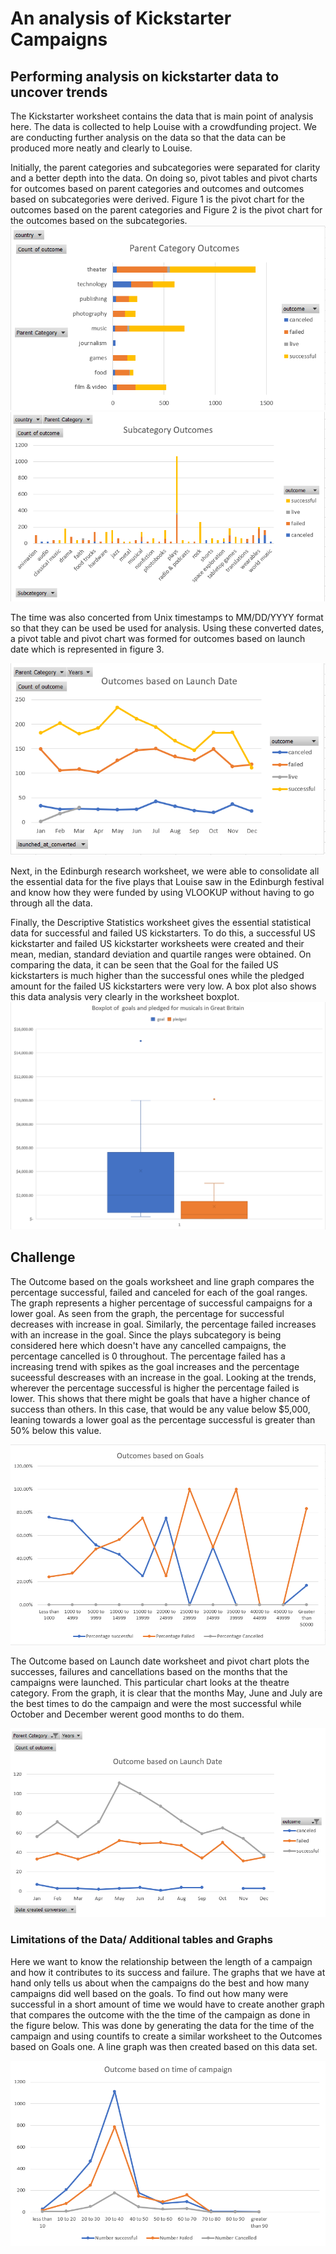 # An analysis of Kickstarter Campaigns

## Performing analysis on kickstarter data to uncover trends

The Kickstarter worksheet contains the data that is main point of analysis here. The data is collected to help Louise with a crowdfunding project. We are conducting further analysis on the data so that the data can be produced more neatly and clearly to Louise. 

Initially, the parent categories and subcategories were separated for clarity and a better depth into the data. On doing so, pivot tables and pivot charts for outcomes based on parent categories and outcomes and outcomes based on subcategories were derived. 
Figure 1 is the pivot chart for the outcomes based on the parent categories and Figure 2 is the pivot chart for the outcomes based on the subcategories.
![Figure 1. Parent Category Outcomes](https://github.com/Nethra3698/kickstarter-analysis/blob/master/ParentCategoriesOutcomes.PNG)
![Figure 2. Subcategory Outcomes](https://github.com/Nethra3698/kickstarter-analysis/blob/master/SubcategoryOutcomes.PNG)

The time was also concerted from Unix timestamps to MM/DD/YYYY format so that they can be used be used for analysis. Using these converted dates, a pivot table and pivot chart was formed for outcomes based on launch date which is represented in figure 3. 

![Figure3. Outcomes of Launch Date](https://github.com/Nethra3698/kickstarter-analysis/blob/master/OutcomesLaunchDate.PNG)

Next, in the Edinburgh research worksheet, we were able to consolidate all the essential data for the five plays that Louise saw in the Edinburgh festival and know how they were funded by using VLOOKUP without having to go through all the data. 

Finally, the Descriptive Statistics worksheet gives the essential statistical data for successful and failed US kickstarters. To do this, a  successful US kickstarter and failed US kickstarter worksheets were created and their mean, median, standard deviation and quartile ranges were obtained. On comparing the data, it can be seen that the Goal for the failed US kickstarters is much higher than the successful ones  while the pledged amount for the failed US kickstarters were very low. A box plot also shows this data analysis very clearly in the worksheet boxplot. 
![Figure4. Boxplot of goals and pledged of musicals in Great Britain](https://github.com/Nethra3698/kickstarter-analysis/blob/master/Boxplot.PNG)

## Challenge

The Outcome based on the goals worksheet and line graph compares the percentage successful, failed and canceled for each of the goal ranges. The graph represents a higher percentage of successful campaigns for a lower goal. As seen from the graph, the percentage for successful decreases with increase in goal. Similarly, the percentage failed increases with an increase in the goal. Since the plays subcategory is being considered here which doesn't have any cancelled campaigns, the percentage cancelled is 0 throughout. The percentage failed has a increasing trend with spikes as the goal increases and the percentage suceessful descreases with an increase in the goal. Looking at the trends, wherever the percentage successful is higher the percentage failed is lower. This shows that there might be goals that have a higher chance of success than others. In this case, that would be any value below $5,000, leaning towards a lower goal as the percentage successful is greater than 50% below this value.

![Figure5. Outcome based on goals](https://github.com/Nethra3698/kickstarter-analysis/blob/master/OutcomeBasedOnGoalsChallenge.PNG)

The Outcome based on Launch date worksheet and pivot chart plots the successes, failures and cancellations based on the months that the campaigns were launched. This particular chart looks at the theatre category. From the graph, it is clear that the months May, June and July are the best times to do the campaign and were the most successful while October and December werent good months to do them. 

![Figure6. Outcome based on Launch Date](https://github.com/Nethra3698/kickstarter-analysis/blob/master/OutcomeLaunchDateChallenge.PNG)

### Limitations of the Data/ Additional tables and Graphs

Here we want to know the relationship between the length of a campaign and how it contributes to its success and failure. The graphs that we have at hand only tells us about when the campaigns do the best and how many campaigns did well based on the goals. To find out how many were successful in a short amount of time we would have to create another graph that compares the outcome with the the time of the campaign as done in the figure below. This was done by generating the data for the time of the campaign and using countifs to create a similar worksheet to the Outcomes based on Goals one. A line graph was then created based on this data set. 

![Figure7. Outcome based on time of campaign](OutcomeBasedOnTimeOfCampaignChallenge.PNG)
